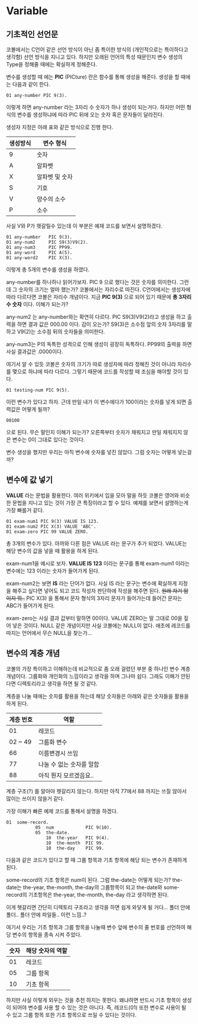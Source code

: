 # Variable
## 기초적인 선언문
코볼에서는 C언어 같은 선언 방식이 아닌 좀 특이한 방식의 (개인적으로는 특이하다고 생각함) 선언 방식을 지니고 있다. 하지만 오래된 언어의 특성 때문인지 변수 생성의 Type을 정해줄 때에는 확실하게 정해준다.

변수를 생성할 때 에는 __PIC__ (PICture) 란은 함수를 통해 생성을 해준다. 생성을 할 때에는 다음과 같이 한다.

```
01 any-number PIC 9(3).
```
이렇게 하면 any-number 라는 3자리 수 숫자가 하나 생성이 되는거다. 하지만 어떤 형식의 변수를 생성하냐에 따라 PIC 뒤에 오는 숫자 혹은 문자들이 달라진다.

생성자 지정은 아래 표와 같은 방식으로 진행 한다.

|생성방식|변수 형식|
|------|---------|
|9|숫자|
|A|알파벳|
|X|알파벳 및 숫자|
|S|기호|
|V|양수의 소수|
|P|소수|

사실 V와 P가 헷갈릴수 있는데 이 부분은 예재 코드를 보면서 설명하겠다. 

```
01 any-number   PIC 9(3).
01 any-num2     PIC S9(3)V9(2).
01 any-num3     PIC PP99.
01 any-word     PIC A(5).
01 any-word2    PIC X(3).
```
이렇게 총 5개의 변수를 생성을 하였다. 

any-number를 하나하나 읽어가보자. PIC 9 으로 했다는 것은 숫자를 의미한다. 그런데 그 숫자의 크기는 얼마 했는가? 코볼에서는 자리수로 따진다. C언어에서는 생성자에 따라 다르다면 코볼은 자리수 개념이다. 지금 __PIC 9(3)__ 으로 되어 있기 때문에 __총 3자리 수 숫자__ 이다. 이해가 되는가? 

any-num2 는 any-number와는 확연히 다르다. PIC S9(3)V9(2)라고 생성을 하고 출력을 하면 결과 값은 000.00 이다. 감이 오는가? S9(3)은 소수점 앞의 숫자 3자리를 말하고 V9(2)는 소수점 뒤의 숫자들을 의미한다.

any-num3는 P의 독특한 성격으로 인해 생성이 굉장히 독특하다. PP99의 출력을 하면 사실 결과값은 .0000이다.

여기서 알 수 있듯 코볼은 숫자의 크기가 따로 생성자에 따라 정해진 것이 아니라 자리수를 몇으로 하냐에 따라 다르다. 그렇기 때문에 코드를 작성할 때 조심을 해야할 것이 있다.
```
01 testing-num PIC 9(5).
```
이런 변수가 있다고 하자. 근데 만일 내가 이 변수에다가 100이라는 숫자를 넣게 되면 출력값은 어떻게 될까?

```
00100
```
으로 된다. 무슨 말인지 이해가 되는가? 오른쪽부터 숫자가 채워지고 만일 채워지지 않은 변수는 0이 그대로 있다는 것이다. 

변수 생성을 했지만 우리는 아직 변수에 숫자를 넣진 않았다. 그럼 숫자는 어떻게 넣는걸까?

## 변수에 값 넣기
__VALUE__ 라는 문법을 활용한다. 여러 위키에서 입을 모아 말을 하듯 코볼은 영어와 비슷한 문법을 지니고 있는 것이 가장 큰 특징이라고 할 수 있다. 예제를 보면서 설명하는게 가장 빠를거 같다.

```
01 exam-num1 PIC 9(3) VALUE IS 123.
01 exam-num2 PIC X(3) VALUE 'ABC'.
01 exam-zero PIC 99 VALUE ZERO.
```
총 3개의 변수가 있다. 아까와 다른 점은 VALUE 라는 문구가 추가 되었다. VALUE는 해당 변수의 값을 넣을 때 활용을 하게 된다. 

exam-num1을 예시로 보자. __VALUE IS 123__ 이라는 문구를 통해 exam-num1 이라는 변수에는 123 이라는 숫자가 들어가게 된다.

exam-num2는 보면 __IS__ 라는 단어가 없다. 사실 IS 라는 문구는 변수에 확실하게 지정을 해주고 싶다면 넣어도 되고 코드 작성자 판단하에 작성을 해주면 된다. ~~원래 자기 맘이지 뭐..~~ PIC X(3) 을 통해서 문자 형식의 3자리 문자가 들어가는데 들어간 문자는 ABC가 들어가게 된다.

exam-zero는 사실 결과 값부터 말하면 00이다. VALUE ZERO는 말 그대로 00을 짚어 넣은 것이다. NULL 같은 개념이지만 사실 코볼에는 NULL이 없다. 애초에 레코드를 따지는 언어에서 무슨 NULL을 찾는가...

## 변수의 계층 개념
코볼의 가장 특이하고 이해하는데 비교적으로 좀 오래 걸렸던 부분 중 하나인 변수 계층 개념이다. 그룹화와 개인화의 느낌이라고 생각을 하며 그나마 쉽다. 그래도 이해가 안된다면 디렉토리라고 생각을 하면 될 것 같다. 

계층을 나눌 때에는 숫자를 활용을 하는데 해당 숫자들은 아래와 같은 숫자들을 활용을 하게 된다.

|계층 번호|역할|
|-------|---|
|01|레코드|
|02 ~ 49|그룹화 변수|
|66|이름변경시 쓰임
|77|나눌 수 없는 숫자를 말함
|88|아직 뭔지 모르겠음요..|

계층 구조(?) 를 알아야 헷갈리지 않는다. 하지만 아직 77에서 88 까지는 쓰질 않아서 많이는 쓰이지 않을거 같다.

가장 이해가 빠른 예제 코드를 통해서 설명을 하겠다.

```cobol
01  some-record.                   
           05  num            PIC 9(10).  
           05  the-date.                  
               10  the-year   PIC 9(4).   
               10  the-month  PIC 99.     
               10  the-day    PIC 99.     
```
다음과 같은 코드가 있다고 할 때 그룹 항목과 기초 항목에 해당 되는 변수가 존재하게 된다.

some-record의 기초 항목은 num이 된다. 그럼 the-date는 어떻게 되는가? the-date는 the-year, the-month, the-day의 그룹항목이 되고 the-date와 some-record의 기초항목은 the-year, the-month, the-day 라고 생각하면 된다. 

이게 헷갈리면 간단히 디렉토리 구조라고 생각을 하면 쉽게 와닿게 될 거다... 폴더 안에 폴더.. 폴더 안에 파일들.. 이런 느낌..?

여기서 우리는 기초 항목과 그룹 항목을 나눌때 변수 앞에 변수의 줄 번호를 선언하여 해당 변수의 항목을 종속 시켜 주었다.

|숫자|해당 숫자의 역할|
|--|----------|
|01|레코드|
|05|그룹 항목|
|10|기초 항목|

하지만 사실 이렇게 외우는 것을 추천 하지는 못한다. 왜냐하면 반드시 기초 항목이 생성이 되어야 변수를 사용 할 수 있는 것은 아니다. 즉, 레코드(01) 또한 변수로 사용이 될 수 있고 그룹 항목 또한 기초 항목으로 쓰일 수 있다는 것이다.
